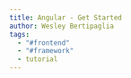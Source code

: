 ```yaml
---
title: Angular - Get Started
author: Wesley Bertipaglia
tags:
  - "#frontend"
  - "#framework"
  - tutorial
---
```


